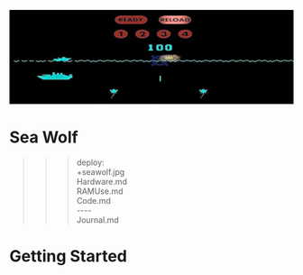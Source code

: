 ![Sea Wolf](seawolf.jpg)

# Sea Wolf

>>> deploy:<br>
>>>   +seawolf.jpg<br>
>>>   Hardware.md<br>
>>>   RAMUse.md<br>
>>>   Code.md<br>
>>>   ----<br>
>>>   Journal.md<br>

# Getting Started
